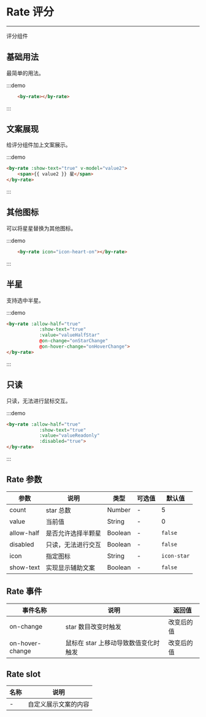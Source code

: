 # Rate 评分

---

评分组件

## 基础用法

最简单的用法。

:::demo
```html
    <by-rate></by-rate>
```
:::


## 文案展现

给评分组件加上文案展示。

:::demo
```html
<by-rate :show-text="true" v-model="value2">
    <span>{{ value2 }} 星</span>
</by-rate>
```
:::

## 其他图标

可以将星星替换为其他图标。

:::demo
```html
    <by-rate icon="icon-heart-on"></by-rate>
```
:::


## 半星

支持选中半星。

:::demo
```html
<by-rate :allow-half="true"
            :show-text="true"
            :value="valueHalfStar"
            @on-change="onStarChange"
            @on-hover-change="onHoverChange">
</by-rate>
```
:::


## 只读

只读，无法进行鼠标交互。

:::demo
```html
<by-rate :allow-half="true"
            :show-text="true"
            :value="valueReadonly"
            :disabled="true">
</by-rate>
```
:::

<script lang="ts">
    import { Vue, Component } from "vue-property-decorator";

    @Component
    export default class ByRateMd extends Vue {
        value2 = 3;

        value1 = 2.5;

        valueHalfStar = 1;

        valueReadonly = 3;

        onStarChange(val:number){
            console.log(val);
        }

        onHoverChange(val:number){
            console.log(val);
        }
    }
</script>



## Rate 参数

| 参数       | 说明               | 类型    | 可选值 | 默认值      |
|------------|--------------------|---------|--------|-------------|
| count      | star 总数          | Number  | -      | 5           |
| value      | 当前值             | String  | -      | 0           |
| allow-half | 是否允许选择半颗星 | Boolean | -      | `false`     |
| disabled   | 只读，无法进行交互 | Boolean | -      | `false`     |
| icon       | 指定图标           | String  | -      | `icon-star` |
| show-text  | 实现显示辅助文案   | Boolean | -      | `false`     |

## Rate 事件

| 事件名称        | 说明                                 | 返回值     |
|-----------------|--------------------------------------|------------|
| on-change       | star 数目改变时触发                  | 改变后的值 |
| on-hover-change | 鼠标在 star 上移动导致数值变化时触发 | 改变后的值 |


## Rate slot

| 名称 | 说明                 |
|------|----------------------|
| -    | 自定义展示文案的内容 |
